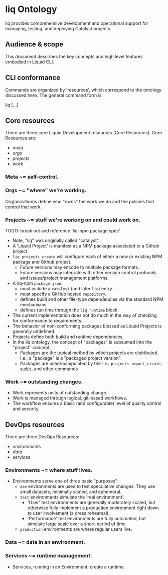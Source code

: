 # liq Ontology

liq provides comprehensive development and operational support for
managing, testing, and deploying Catalyst projects.

## Audience & scope

This document describes the key concepts and high level features embodied in Liquid CLI.

## CLI conformance

Commands are organized by 'resources', which correspond to the ontology discussed here. The general command form is:

  liq <resource> <action> [<target>...]

## Core resources

There are three core Liquid Development resources (Core Resources). Core Resources are:

* _meta_
* _orgs_
* _projects_
* _work_

### Meta ~= self-control.

### Orgs ~= "where" we're working.

Org(anization)s define who "owns" the work we do and the policies that control that work.

### Projects ~= stuff we're working on and could work on.

TODO: break out and reference 'liq-npm package spec'

* Note, "liq" was originally called "catalyst".
* A 'Liquid Project' is manifest as a NPM package associated to a Github project.
* `liq projects create` will configure each of either a new or existing NPM package and Github project.
  * Future versions may encode to multiple package formats.
  * Future versions may integrate with other version control protocols and issues/project management platforms.
* A liq-npm `package.json`:
  * must include a `catalyst` (and later `liq`) entry.
  * must specify a GitHub hosted `repository`.
  * defines build and other file-type dependencies via the standard NPM mechanisms.
  * defines run time through the `liq.runtime` block.
* The current implementation does not do much in the way of checking for conformance to requirements.
* The behavior of non-conforming packages blessed as Liquid Projects is generally undefined.
* Projects define both build and runtime dependencies.
* In the liq ontology, the concept of "packages" is subsumed into the "project" concept.
  * Packages are the typical method by which projects are distributed. I.e., a "package" is a "packaged project version".
  * Packages are used/manipulated by the `liq projects import`, `create`, `audit`, and other commands

### Work ~= outstanding changes.

* Work represents units of outstanding change.
* Work is managed through logical, git-based workflows.
* The workflow ensures a basic (and configurable) level of quality control and security.

## DevOps resources

There are three DevOps Resources:

* _environments_
* _data_
* _services_

### Environments ~= where stuff lives.

* Environments serve one of three basic "purposes":
  * `dev` environments are used to test speculative changes. They use small datasets, minimally scaled, and ephemeral.
  * `test` environments simulate the 'real environment'.
     * 'User' test environments are generally moderately scaled, but otherwise fully implement a production environment right down to user involvement (a dress rehearsal).
     * 'Performance' test environments are fully automated, but simulate large scale over a short-period of time.
  * `production` environments are where regular users live.

### Data ~= data in an environment.

### Services ~= runtime management.

* Services, running in an Environment, create a runtime.
